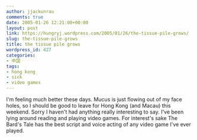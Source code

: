 ```yaml
---
author: jjackunrau
comments: true
date: 2005-01-26 12:21:00+00:00
layout: post
link: https://hungryj.wordpress.com/2005/01/26/the-tissue-pile-grows/
slug: the-tissue-pile-grows
title: the tissue pile grows
wordpress_id: 427
categories:
- 中国
tags:
- hong kong
- sick
- video games
---
```


I'm feeling much better these days.  Mucus is just flowing out of my face holes, so I should be good to leave for Hong Kong (and Macau) this weekend.  Sorry I haven't had anything really interesting to say.  I've been lying around reading and playing video games.  For interest's sake The Bard's Tale has the best script and voice acting of any video game I've ever played.
